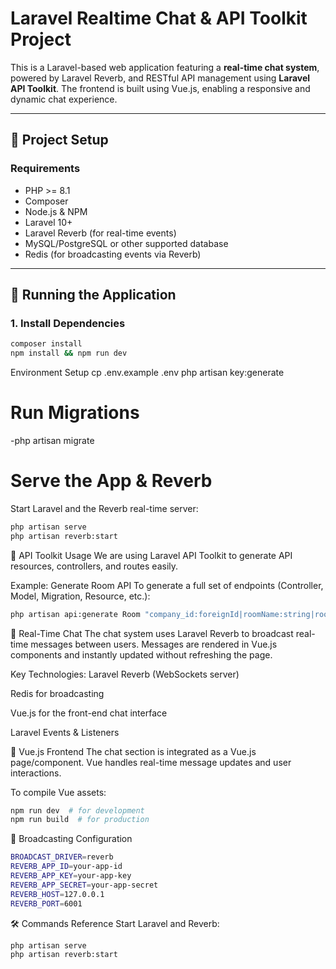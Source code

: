 # Laravel Realtime Chat & API Toolkit Project

This is a Laravel-based web application featuring a **real-time chat system**, powered by Laravel Reverb, and RESTful API management using **Laravel API Toolkit**. The frontend is built using Vue.js, enabling a responsive and dynamic chat experience.

---

## 🔧 Project Setup

### Requirements

- PHP >= 8.1
- Composer
- Node.js & NPM
- Laravel 10+
- Laravel Reverb (for real-time events)
- MySQL/PostgreSQL or other supported database
- Redis (for broadcasting events via Reverb)

---

## 🚀 Running the Application

### 1. Install Dependencies

```bash
composer install
npm install && npm run dev
```
Environment Setup
cp .env.example .env
php artisan key:generate

# Run Migrations
 -php artisan migrate

# Serve the App & Reverb
Start Laravel and the Reverb real-time server:
 ```bash
php artisan serve
php artisan reverb:start
```

🧰 API Toolkit Usage
We are using Laravel API Toolkit to generate API resources, controllers, and routes easily.

Example: Generate Room API
To generate a full set of endpoints (Controller, Model, Migration, Resource, etc.):
 ```bash
php artisan api:generate Room "company_id:foreignId|roomName:string|roomDesc:text|totalSeat:integer|roomSerial:integer|status:integer" --all

```
💬 Real-Time Chat
The chat system uses Laravel Reverb to broadcast real-time messages between users. Messages are rendered in Vue.js components and instantly updated without refreshing the page.

Key Technologies:
Laravel Reverb (WebSockets server)

Redis for broadcasting

Vue.js for the front-end chat interface

Laravel Events & Listeners

🧩 Vue.js Frontend
The chat section is integrated as a Vue.js page/component. Vue handles real-time message updates and user interactions.

To compile Vue assets:
 ```bash
npm run dev  # for development
npm run build  # for production

```
📡 Broadcasting Configuration
 ```bash
BROADCAST_DRIVER=reverb
REVERB_APP_ID=your-app-id
REVERB_APP_KEY=your-app-key
REVERB_APP_SECRET=your-app-secret
REVERB_HOST=127.0.0.1
REVERB_PORT=6001

```




🛠 Commands Reference
Start Laravel and Reverb:
 ```bash
php artisan serve
php artisan reverb:start

```

